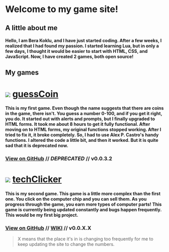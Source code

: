 # Welcome to my game site!

## A little about me
#### Hello, I am Bera Koklu, and I have just started coding. After a few weeks, I realized that I had found my passion. I started learning Lua, but in only a few days, I thought it would be easier to start with HTML, CSS, and JavaScript. Now, I have created 2 games, both open source!

## My games

# ![](https://user-images.githubusercontent.com/52800665/61919685-b876fd00-af24-11e9-8ff5-ff14e636c294.png) [guessCoin](https://bkoklu001.github.io/guesscoin/)
#### This is my first game. Even though the name suggests that there are coins in the game, there isn't. You guess a number 0-100, and if you get it right, you do. It started out with alerts and prompts, but I finally upgraded to HTML forms. It took me about 8 hours to get it fully functional. After moving on to HTML forms, my original functions stopped working. After I tried to fix it, it broke completely. So, I had to use Alex P. Castro's handy functions. I altered the code a little bit, and then it worked. But it is quite sad that it is deprecated now.
### [View on GitHub](https://github.com/bkoklu001/guesscoin) // _**DEPRECATED**_ // **v0.0.3.2**

# ![](https://user-images.githubusercontent.com/52800665/61920905-376e3480-af29-11e9-8a52-b04a89f04e5e.png) [techClicker](https://bkoklu001.github.io/techclicker/)
#### This is my second game. This game is a little more complex than the first one. You click on the computer chip and you can sell them. As you progress through the game, you earn more types of computer parts! This game is currently being updated constantly and bugs happen frequently. This would be my first big project.
### [View on GitHub](https://github.com/bkoklu001/techclicker) // [WIKI](https://github.com/bkoklu001/techclicker/wiki) // **v0.0.X.X**

> X means that the place it's in is changing too frequently for me to keep updating the site to change the numbers.
